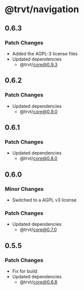 # @trvt/navigation

## 0.6.3

### Patch Changes

- Added the AGPL-3 license files
- Updated dependencies
  - @trvt/core@0.9.3

## 0.6.2

### Patch Changes

- Updated dependencies
  - @trvt/core@0.9.0

## 0.6.1

### Patch Changes

- Updated dependencies
  - @trvt/core@0.8.0

## 0.6.0

### Minor Changes

- Switched to a AGPL v3 license

### Patch Changes

- Updated dependencies
  - @trvt/core@0.7.0

## 0.5.5

### Patch Changes

- Fix for build
- Updated dependencies
  - @trvt/core@0.6.8
